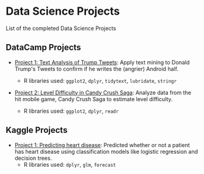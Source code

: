 # Data Science Projects
List of the completed Data Science Projects

## DataCamp Projects 

- [Project 1: Text Analysis of Trump Tweets](https://github.com/cbatra9/DataScienceProjects/blob/master/Text%20Analysis%20of%20Trump%20Tweets.ipynb): Apply text mining to Donald Trump's Tweets to confirm if he writes the (angrier) Android half.
  - R libraries used: `ggplot2`, `dplyr`, `tidytext`, `lubridate`, `stringr`

- [Project 2: Level Difficulty in Candy Crush Saga](https://github.com/cbatra9/DataScienceProjects/blob/master/Level%20Difficulty%20in%20Candy%20Crush%20Saga.ipynb): Analyze data from the hit mobile game, Candy Crush Saga to estimate level difficulty.
  - R libraries used: `ggplot2`, `dplyr`, `readr`

## Kaggle Projects 

- [Project 1: Predicting heart disease](https://github.com/cbatra9/DataScienceProjects/blob/master/Predicting%20heart%20disease):
Predicted whether or not a patient has heart disease using classification models like logistic regression and decision trees.
  - R libraries used: `dplyr`, `glm`, `forecast`



